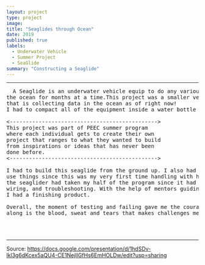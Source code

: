 ```yaml
---
layout: project
type: project
image: 
title: "Seaglides through Ocean"
date: 2019
published: true
labels:
  - Underwater Vehicle
  - Summer Project
  - SeaGlide
summary: "Constructing a Seaglide"
---
```






<hr>

<pre>
  A Seaglide is an underwater vehicle equip to do any various mission that could last in
the ocean for months at a time.This project was a smaller version of an orignal seaglider
that is collecting data in the ocean as of right now!
I had to compact all of the equipment inside a water bottle which was the neatest thing.
  
<---------------------------------------------->
This project was part of PEEC summer program
where each individual gets to create their own
project that ranges to what they wanted to build 
from inspirations or ideas that has never been 
done before.
<---------------------------------------------->

I had to build this seaglide from the ground up. I also had to follow some tutorials on how to
use things since this was my very first time handling with heated and toxic materials. Building 
the seaglider had taken my half of the program since it had consists of dedigning, soldering, 
wiring, and troubleshooting. With the help of mentors guiding me throught the process,
I had a finishing product.

Overall, the moment of testing and failing gave me the courage to not give up because what comes 
along is the blood, sweat and tears that makes challenges memorable and knowledgeable.



</pre>

<hr>

Source: <https://docs.google.com/presentation/d/1hdSDv-lkl3g6dKcex5aQU4-CE1NejlIGfHs6EmHOLDw/edit?usp=sharing>
